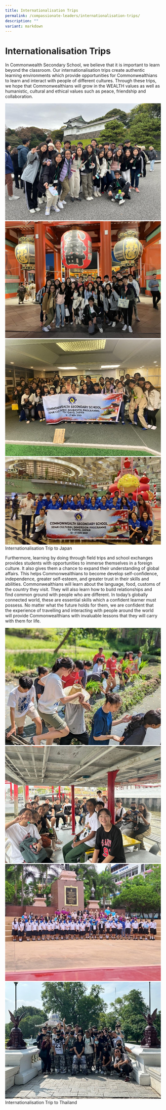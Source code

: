 ```yaml
---
title: Internationalisation Trips
permalink: /compassionate-leaders/internationalisation-trips/
description: ""
variant: markdown
---
```

# Internationalisation Trips 

In Commonwealth Secondary School, we believe that it is important to learn beyond the classroom. Our internationalisation trips create authentic learning environments which provide opportunities for Commonwealthians to learn and interact with people of different cultures. Through these trips, we hope that Commonwealthians will grow in the WEALTH values as well as humanistic, cultural and ethical values such as peace, friendship and collaboration.

![](/images/IMG_20231115_WA0003.jpg)
![](/images/IMG_20231114_WA0016.jpg)
![](/images/Trips_3.jpg)
![](/images/Trips_4.jpg)
Internationalisation Trip to Japan


Furthermore, learning by doing through field trips and school exchanges provides students with opportunities to immerse themselves in a foreign culture. It also gives them a chance to expand their understanding of global affairs. This helps Commonwealthians to become develop self-confidence, independence, greater self-esteem, and greater trust in their skills and abilities.  Commonwealthians will learn about the language, food, customs of the country they visit. They will also learn how to build relationships and find common ground with people who are different. In today’s globally connected world, these are essential skills which a confident learner must possess.
No matter what the future holds for them, we are confident that the experience of travelling and interacting with people around the world will provide Commonwealthians with invaluable lessons that they will carry with them for life.

![](/images/Trips_5.jpg)
![](/images/Trips_6.jpg)
![](/images/Trips_7.jpg)
![](/images/Trips_8.jpg)
Internationalisation Trip to Thailand